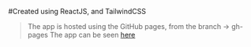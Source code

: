 #Created using ReactJS, and TailwindCSS

> The app is hosted using the GitHub pages, from the branch -> gh-pages
> The app can be seen [here](https://saurabhsahu01.github.io/Analystt.ai/)
